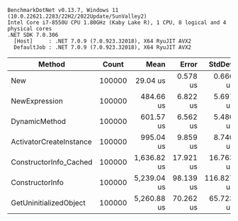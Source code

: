 ```
BenchmarkDotNet v0.13.7, Windows 11 (10.0.22621.2283/22H2/2022Update/SunValley2)
Intel Core i7-8550U CPU 1.80GHz (Kaby Lake R), 1 CPU, 8 logical and 4 physical cores
.NET SDK 7.0.306
  [Host]     : .NET 7.0.9 (7.0.923.32018), X64 RyuJIT AVX2
  DefaultJob : .NET 7.0.9 (7.0.923.32018), X64 RyuJIT AVX2
```

|                  Method |  Count |        Mean |     Error |     StdDev |  Ratio |
|------------------------ |------- |------------:|----------:|-----------:|-------:|
|                     New | 100000 |    29.04 us |  0.578 us |   0.666 us |   1.00 |
|           NewExpression | 100000 |   484.66 us |  6.822 us |   5.697 us |  16.81 |
|           DynamicMethod | 100000 |   601.57 us |  6.562 us |   5.480 us |  20.86 |
| ActivatorCreateInstance | 100000 |   995.04 us |  9.859 us |   8.740 us |  34.49 |
|  ConstructorInfo_Cached | 100000 | 1,636.82 us | 17.921 us |  16.763 us |  56.65 |
|         ConstructorInfo | 100000 | 5,239.04 us | 98.139 us | 116.827 us | 180.55 |
|  GetUninitializedObject | 100000 | 5,260.88 us | 70.262 us |  65.723 us | 182.11 |
